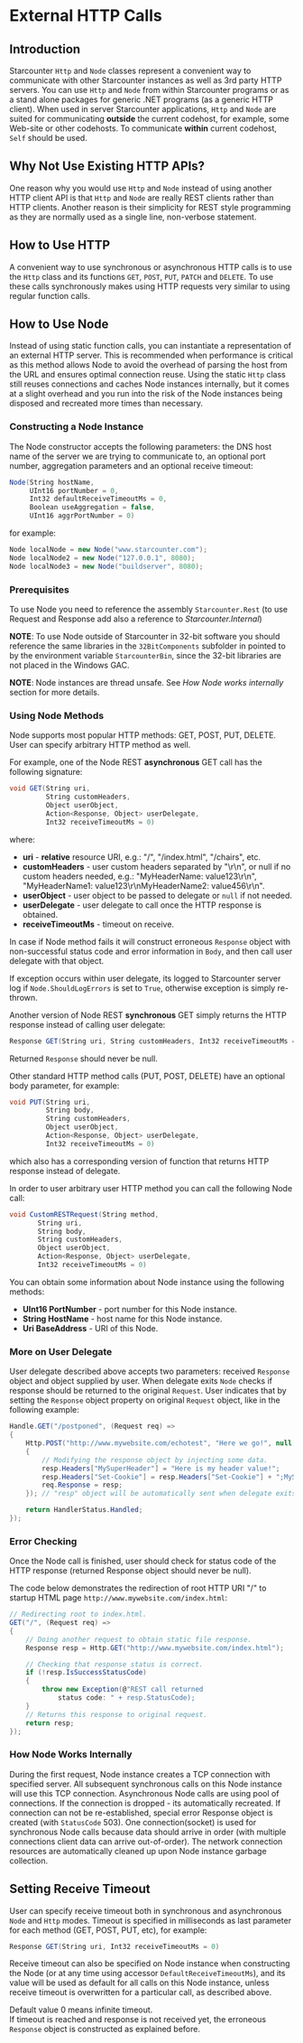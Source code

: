 # External HTTP Calls

## Introduction

Starcounter `Http` and `Node` classes represent a convenient way to communicate with other Starcounter instances as well as 3rd party HTTP servers. You can use `Http` and `Node` from within Starcounter programs or as a stand alone packages for generic .NET programs \(as a generic HTTP client\). When used in server Starcounter applications, `Http` and `Node` are suited for communicating **outside** the current codehost, for example, some Web-site or other codehosts. To communicate **within** current codehost, `Self` should be used.

## Why Not Use Existing HTTP APIs?

One reason why you would use `Http` and `Node` instead of using another HTTP client API is that `Http` and `Node` are really REST clients rather than HTTP clients. Another reason is their simplicity for REST style programming as they are normally used as a single line, non-verbose statement.

## How to Use HTTP

A convenient way to use synchronous or asynchronous HTTP calls is to use the `Http` class and its functions `GET`, `POST`, `PUT`, `PATCH` and `DELETE`. To use these calls synchronously makes using HTTP requests very similar to using regular function calls.

## How to Use Node

Instead of using static function calls, you can instantiate a representation of an external HTTP server. This is recommended when performance is critical as this method allows Node to avoid the overhead of parsing the host from the URL and ensures optimal connection reuse. Using the static `Http` class still reuses connections and caches Node instances internally, but it comes at a slight overhead and you run into the risk of the Node instances being disposed and recreated more times than necessary.

### Constructing a Node Instance

The Node constructor accepts the following parameters: the DNS host name of the server we are trying to communicate to, an optional port number, aggregation parameters and an optional receive timeout:

```csharp
Node(String hostName,
     UInt16 portNumber = 0,
     Int32 defaultReceiveTimeoutMs = 0,
     Boolean useAggregation = false,
     UInt16 aggrPortNumber = 0)
```

for example:

```csharp
Node localNode = new Node("www.starcounter.com");
Node localNode2 = new Node("127.0.0.1", 8080);
Node localNode3 = new Node("buildserver", 8080);
```

### Prerequisites

To use Node you need to reference the assembly `Starcounter.Rest` \(to use Request and Response add also a reference to _Starcounter.Internal_\)

**NOTE**: To use Node outside of Starcounter in 32-bit software you should reference the same libraries in the `32BitComponents` subfolder in pointed to by the environment variable `StarcounterBin`, since the 32-bit libraries are not placed in the Windows GAC.

**NOTE**: Node instances are thread unsafe. See _How Node works internally_ section for more details.

### Using Node Methods

Node supports most popular HTTP methods: GET, POST, PUT, DELETE. User can specify arbitrary HTTP method as well.

For example, one of the Node REST **asynchronous** GET call has the following signature:

```csharp
void GET(String uri,
         String customHeaders,
         Object userObject,
         Action<Response, Object> userDelegate,
         Int32 receiveTimeoutMs = 0)
```

where:

* **uri** - **relative** resource URI, e.g.: "/", "/index.html", "/chairs", etc.
* **customHeaders** - user custom headers separated by "\r\n", or null if no custom headers needed, e.g.: "MyHeaderName: value123\r\n", "MyHeaderName1: value123\r\nMyHeaderName2: value456\r\n".
* **userObject** - user object to be passed to delegate or `null` if not needed.
* **userDelegate** - user delegate to call once the HTTP response is obtained.
* **receiveTimeoutMs** - timeout on receive.

In case if Node method fails it will construct erroneous `Response` object with non-successful status code and error information in `Body`, and then call user delegate with that object.

If exception occurs within user delegate, its logged to Starcounter server log if `Node.ShouldLogErrors` is set to `True`, otherwise exception is simply re-thrown.

Another version of Node REST **synchronous** GET simply returns the HTTP response instead of calling user delegate:

```csharp
Response GET(String uri, String customHeaders, Int32 receiveTimeoutMs = 0)
```

Returned `Response` should never be null.

Other standard HTTP method calls \(PUT, POST, DELETE\) have an optional body parameter, for example:

```csharp
void PUT(String uri,
         String body,
         String customHeaders,
         Object userObject,
         Action<Response, Object> userDelegate,
         Int32 receiveTimeoutMs = 0)
```

which also has a corresponding version of function that returns HTTP response instead of delegate.

In order to user arbitrary user HTTP method you can call the following Node call:

```csharp
void CustomRESTRequest(String method,
       String uri,
       String body,
       String customHeaders,
       Object userObject,
       Action<Response, Object> userDelegate,
       Int32 receiveTimeoutMs = 0)
```

You can obtain some information about Node instance using the following methods:

* **UInt16 PortNumber** - port number for this Node instance.
* **String HostName** - host name for this Node instance.
* **Uri BaseAddress** - URI of this Node.

### More on User Delegate

User delegate described above accepts two parameters: received `Response` object and object supplied by user. When delegate exits `Node` checks if response should be returned to the original `Request`. User indicates that by setting the `Response` object property on original `Request` object, like in the following example:

```csharp
Handle.GET("/postponed", (Request req) =>
{
    Http.POST("http://www.mywebsite.com/echotest", "Here we go!", null, null, (Response resp, Object userObject) =>
    {
        // Modifying the response object by injecting some data.
        resp.Headers["MySuperHeader"] = "Here is my header value!";
        resp.Headers["Set-Cookie"] = resp.Headers["Set-Cookie"] + ";MySuperCookie=CookieValue";
        req.Response = resp;
    }); // "resp" object will be automatically sent when delegate exits.

    return HandlerStatus.Handled;
});
```

### Error Checking

Once the Node call is finished, user should check for status code of the HTTP response \(returned Response object should never be null\).

The code below demonstrates the redirection of root HTTP URI "/" to startup HTML page `http://www.mywebsite.com/index.html`:

```csharp
// Redirecting root to index.html.
GET("/", (Request req) =>
{
    // Doing another request to obtain static file response.
    Response resp = Http.GET("http://www.mywebsite.com/index.html");

    // Checking that response status is correct.
    if (!resp.IsSuccessStatusCode)
    {
        throw new Exception(@"REST call returned
            status code: " + resp.StatusCode);
    }
    // Returns this response to original request.
    return resp;
});
```

### How Node Works Internally

During the first request, Node instance creates a TCP connection with specified server. All subsequent synchronous calls on this Node instance will use this TCP connection. Asynchronous Node calls are using pool of connections. If the connection is dropped - its automatically recreated. If connection can not be re-established, special error Response object is created \(with `StatusCode` 503\). One connection\(socket\) is used for synchronous Node calls because data should arrive in order \(with multiple connections client data can arrive out-of-order\). The network connection resources are automatically cleaned up upon Node instance garbage collection.

## Setting Receive Timeout

User can specify receive timeout both in synchronous and asynchronous `Node` and `Http` modes. Timeout is specified in milliseconds as last parameter for each method \(GET, POST, PUT, etc\), for example:

```csharp
Response GET(String uri, Int32 receiveTimeoutMs = 0)
```

Receive timeout can also be specified on Node instance when constructing the Node \(or at any time using accessor `DefaultReceiveTimeoutMs`\), and its value will be used as default for all calls on this Node instance, unless receive timeout is overwritten for a particular call, as described above.

Default value 0 means infinite timeout.  
If timeout is reached and response is not received yet, the erroneous `Response` object is constructed as explained before.

